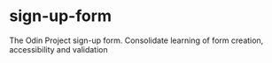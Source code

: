 # sign-up-form

The Odin Project sign-up form. Consolidate learning of form creation, accessibility and validation
